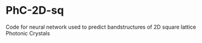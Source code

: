 # PhC-2D-sq
Code for neural network used to predict bandstructures of 2D square lattice Photonic Crystals
